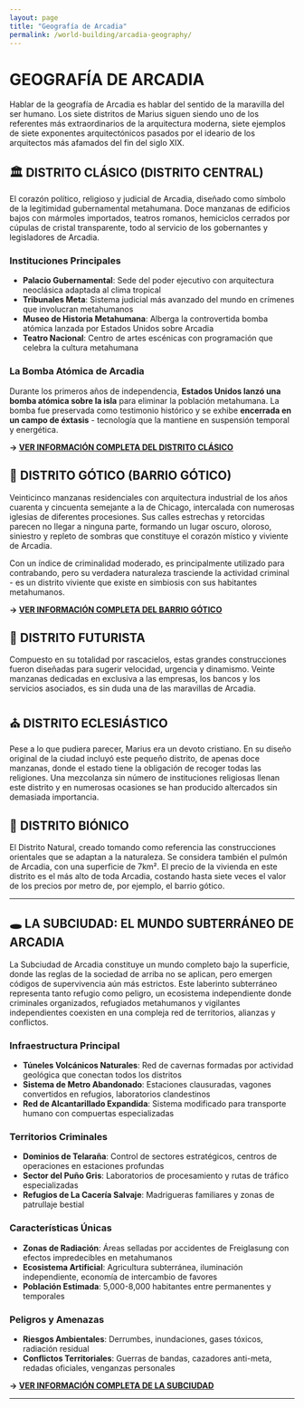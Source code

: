 ```yaml
---
layout: page
title: "Geografía de Arcadia"
permalink: /world-building/arcadia-geography/
---
```


# GEOGRAFÍA DE ARCADIA

Hablar de la geografía de Arcadia es hablar del sentido de la maravilla del ser humano. Los siete distritos de Marius siguen siendo uno de los referentes más extraordinarios de la arquitectura moderna, siete ejemplos de siete exponentes arquitectónicos pasados por el ideario de los arquitectos más afamados del fin del siglo XIX.

## 🏛️ **DISTRITO CLÁSICO (DISTRITO CENTRAL)**

El corazón político, religioso y judicial de Arcadia, diseñado como símbolo de la legitimidad gubernamental metahumana. Doce manzanas de edificios bajos con mármoles importados, teatros romanos, hemiciclos cerrados por cúpulas de cristal transparente, todo al servicio de los gobernantes y legisladores de Arcadia.

### **Instituciones Principales**
- **Palacio Gubernamental**: Sede del poder ejecutivo con arquitectura neoclásica adaptada al clima tropical
- **Tribunales Meta**: Sistema judicial más avanzado del mundo en crímenes que involucran metahumanos
- **Museo de Historia Metahumana**: Alberga la controvertida bomba atómica lanzada por Estados Unidos sobre Arcadia
- **Teatro Nacional**: Centro de artes escénicas con programación que celebra la cultura metahumana

### **La Bomba Atómica de Arcadia**
Durante los primeros años de independencia, **Estados Unidos lanzó una bomba atómica sobre la isla** para eliminar la población metahumana. La bomba fue preservada como testimonio histórico y se exhibe **encerrada en un campo de éxtasis** - tecnología que la mantiene en suspensión temporal y energética.

**→ [VER INFORMACIÓN COMPLETA DEL DISTRITO CLÁSICO](../distrito-clasico/)**

## 🏰 **DISTRITO GÓTICO (BARRIO GÓTICO)**
Veinticinco manzanas residenciales con arquitectura industrial de los años cuarenta y cincuenta semejante a la de Chicago, intercalada con numerosas iglesias de diferentes procesiones. Sus calles estrechas y retorcidas parecen no llegar a ninguna parte, formando un lugar oscuro, oloroso, siniestro y repleto de sombras que constituye el corazón místico y viviente de Arcadia.

Con un índice de criminalidad moderado, es principalmente utilizado para contrabando, pero su verdadera naturaleza trasciende la actividad criminal - es un distrito viviente que existe en simbiosis con sus habitantes metahumanos.

**→ [VER INFORMACIÓN COMPLETA DEL BARRIO GÓTICO](../barrio-gotico/)**

## 🌆 **DISTRITO FUTURISTA**
Compuesto en su totalidad por rascacielos, estas grandes construcciones fueron diseñadas para sugerir velocidad, urgencia y dinamismo. Veinte manzanas dedicadas en exclusiva a las empresas, los bancos y los servicios asociados, es sin duda una de las maravillas de Arcadia.

## ⛪ **DISTRITO ECLESIÁSTICO**
Pese a lo que pudiera parecer, Marius era un devoto cristiano. En su diseño original de la ciudad incluyó este pequeño distrito, de apenas doce manzanas, donde el estado tiene la obligación de recoger todas las religiones. Una mezcolanza sin número de instituciones religiosas llenan este distrito y en numerosas ocasiones se han producido altercados sin demasiada importancia.

## 🌿 **DISTRITO BIÓNICO**
El Distrito Natural, creado tomando como referencia las construcciones orientales que se adaptan a la naturaleza. Se considera también el pulmón de Arcadia, con una superficie de 7km². El precio de la vivienda en este distrito es el más alto de toda Arcadia, costando hasta siete veces el valor de los precios por metro de, por ejemplo, el barrio gótico.

---

## 🕳️ **LA SUBCIUDAD: EL MUNDO SUBTERRÁNEO DE ARCADIA**

La Subciudad de Arcadia constituye un mundo completo bajo la superficie, donde las reglas de la sociedad de arriba no se aplican, pero emergen códigos de supervivencia aún más estrictos. Este laberinto subterráneo representa tanto refugio como peligro, un ecosistema independiente donde criminales organizados, refugiados metahumanos y vigilantes independientes coexisten en una compleja red de territorios, alianzas y conflictos.

### **Infraestructura Principal**
- **Túneles Volcánicos Naturales**: Red de cavernas formadas por actividad geológica que conectan todos los distritos
- **Sistema de Metro Abandonado**: Estaciones clausuradas, vagones convertidos en refugios, laboratorios clandestinos
- **Red de Alcantarillado Expandida**: Sistema modificado para transporte humano con compuertas especializadas

### **Territorios Criminales**
- **Dominios de Telaraña**: Control de sectores estratégicos, centros de operaciones en estaciones profundas
- **Sector del Puño Gris**: Laboratorios de procesamiento y rutas de tráfico especializadas  
- **Refugios de La Cacería Salvaje**: Madrigueras familiares y zonas de patrullaje bestial

### **Características Únicas**
- **Zonas de Radiación**: Áreas selladas por accidentes de Freiglasung con efectos impredecibles en metahumanos
- **Ecosistema Artificial**: Agricultura subterránea, iluminación independiente, economía de intercambio de favores
- **Población Estimada**: 5,000-8,000 habitantes entre permanentes y temporales

### **Peligros y Amenazas**
- **Riesgos Ambientales**: Derrumbes, inundaciones, gases tóxicos, radiación residual
- **Conflictos Territoriales**: Guerras de bandas, cazadores anti-meta, redadas oficiales, venganzas personales

**→ [VER INFORMACIÓN COMPLETA DE LA SUBCIUDAD](../subciudad/)**

---